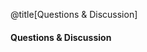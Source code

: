<div class="slide-bg-style-left"></div><div class="slide-bg-style-right"></div>

@title[Questions & Discussion]

#### Questions & Discussion
